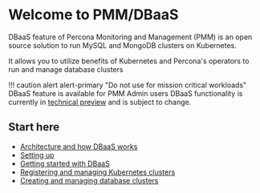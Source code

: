 # Welcome to PMM/DBaaS

DBaaS feature of Percona Monitoring and Management (PMM) is an open source solution to run MySQL and MongoDB clusters on Kubernetes.

It allows you to utilize benefits of Kubernetes and Percona's operators to run and manage database clusters

!!! caution alert alert-primary "Do not use for mission critical workloads"
    DBaaS feature is available for PMM Admin users
    DBaaS functionality is currently in [technical preview](../details/glossary.md#technical-preview) and is subject to change.


## Start here

- [Architecture and how DBaaS works](architecture.html)
- [Setting up](get-started.html)
- [Getting started with DBaaS](get-started.html)
- [Registering and managing Kubernetes clusters](get-started.html)
- [Creating and managing database clusters](get-started.html)
